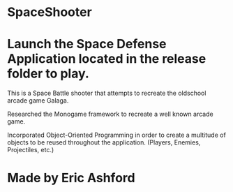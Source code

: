 # SpaceShooter
# Launch the Space Defense Application located in the release folder to play.

This is a Space Battle shooter that attempts to recreate the oldschool arcade game Galaga.

Researched the Monogame framework to recreate a well known arcade game.

Incorporated Object-Oriented Programming in order to create a multitude of objects to be reused throughout the application. (Players, Enemies, Projectiles, etc.)

# Made by Eric Ashford

